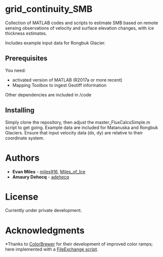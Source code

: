 # grid_continuity_SMB
Collection of MATLAB codes and scripts to estimate SMB based on remote sensing observations of velocity and surface elevation changes, with ice thickness estimates. 

Includes example input data for Rongbuk Glacier.

## Prerequisites

You need:
 - activated version of MATLAB (R2017a or more recent)
 - Mapping Toolbox to ingest Geotiff information

Other dependencies are included in /code

## Installing

Simply clone the repository, then adjust the master_FluxCalcsSimple.m script to get going. Example data are included for Matanuska and Rongbuk Glaciers. Ensure that input velocity data (dx, dy) are relative to their coordinate system.

# Authors

* **Evan Miles** - [miles916](https://github.com/miles916), [Miles_of_Ice](https://twitter.com/Miles_of_Ice)
* **Amaury Dehecq** - [adehecq](https://github.com/adehecq)

# License

Currently under private development.

# Acknowledgments
*Thanks to [ColorBrewer](http://colorbrewer2.org/#type=sequential&scheme=BuGn&n=3) for their development of improved color ramps; here implemented with a [FileExchange script](https://ch.mathworks.com/matlabcentral/fileexchange/34087-cbrewer-colorbrewer-schemes-for-matlab).
